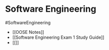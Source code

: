 # Software Engineering
#SoftwareEngineering 

- [[OOSE Notes]]
- [[Software Engineering Exam 1 Study Guide]]
- [[]]